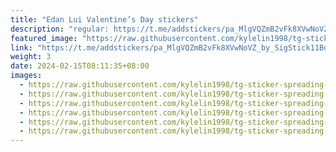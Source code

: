 ```yaml
---
title: "Edan Lui Valentine’s Day stickers"
description: "regular: https://t.me/addstickers/pa_MlgVQZmB2vFk8XVwNoVZ_by_SigStick11Bot"
featured_image: "https://raw.githubusercontent.com/kylelin1998/tg-sticker-spreading-worldwide-images/main/img/82bc2668-af56-47f9-a8e9-9e6bf0bf4d38.jpg"
link: "https://t.me/addstickers/pa_MlgVQZmB2vFk8XVwNoVZ_by_SigStick11Bot"
weight: 3
date: 2024-02-15T08:11:35+08:00
images:
  - https://raw.githubusercontent.com/kylelin1998/tg-sticker-spreading-worldwide-images/main/img/82bc2668-af56-47f9-a8e9-9e6bf0bf4d38.jpg
  - https://raw.githubusercontent.com/kylelin1998/tg-sticker-spreading-worldwide-images/main/img/cc08c665-703b-4809-9ce5-b24812c13774.jpg
  - https://raw.githubusercontent.com/kylelin1998/tg-sticker-spreading-worldwide-images/main/img/9a78fe59-8223-4b7d-938d-074d965b1464.jpg
  - https://raw.githubusercontent.com/kylelin1998/tg-sticker-spreading-worldwide-images/main/img/0f65f852-f927-4c79-9b9a-30ce216796e1.jpg
  - https://raw.githubusercontent.com/kylelin1998/tg-sticker-spreading-worldwide-images/main/img/832b89b2-a5fc-467c-8baa-9e20f8521acc.jpg
  - https://raw.githubusercontent.com/kylelin1998/tg-sticker-spreading-worldwide-images/main/img/090d3484-674a-48c1-8387-eb2f43cd047a.jpg
---
```

